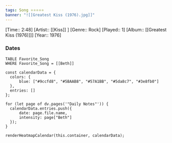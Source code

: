 ```yaml
---
tags: Song ⭐⭐⭐⭐⭐ 
banner: "![[Greatest Kiss (1976).jpg]]"
---
```

[Time:: 2:48]
[Artist:: [[Kiss]] ]
[Genre:: Rock]
[Played:: 1]
[Album:: [[Greatest Kiss (1976)]]]
[Year:: 1976]
### Dates
````dataview
TABLE Favorite_Song
WHERE Favorite_Song = [[Beth]]
````
  ```dataviewjs
const calendarData = { 
	colors: { 
		blue: ["#9ccfd8", "#5BAAB8", "#57A1BB", "#5da8c7", "#3e8fb0"] 
	}, 
	entries: [] 
}; 

for (let page of dv.pages('"Daily Notes"')) { 
	calendarData.entries.push({ 
		date: page.file.name, 
		intensity: page["Beth"]
	}); 
} 

renderHeatmapCalendar(this.container, calendarData);
```
